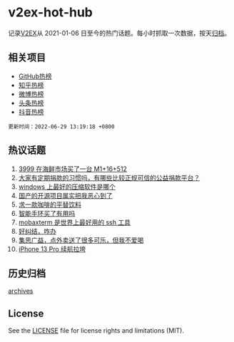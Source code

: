 # v2ex-hot-hub

 记录[V2EX](https://www.v2ex.com/)从 2021-01-06 日至今的热门话题。每小时抓取一次数据，按天[归档](archives)。
 
 ## 相关项目

- [GitHub热榜](https://github.com/lonnyzhang423/github-hot-hub)
- [知乎热榜](https://github.com/lonnyzhang423/zhihu-hot-hub)
- [微博热榜](https://github.com/lonnyzhang423/weibo-hot-hub)
- [头条热榜](https://github.com/lonnyzhang423/toutiao-hot-hub)
- [抖音热榜](https://github.com/lonnyzhang423/douyin-hot-hub)


 `更新时间：2022-06-29 13:19:18 +0800`

## 热议话题

1. [3999 在海鲜市场买了一台 M1+16+512](https://www.v2ex.com/t/862834)
1. [大家有定期捐款的习惯吗，有哪些比较正规可信的公益捐款平台？](https://www.v2ex.com/t/862785)
1. [windows 上最好的压缩软件是哪个](https://www.v2ex.com/t/862733)
1. [国产的开源项目属实把我恶心到了](https://www.v2ex.com/t/862868)
1. [求一款咖啡的平替饮料](https://www.v2ex.com/t/862777)
1. [智能手环买了有用吗](https://www.v2ex.com/t/862732)
1. [mobaxterm 是世界上最好用的 ssh 工具](https://www.v2ex.com/t/862704)
1. [好纠结，咋办](https://www.v2ex.com/t/862781)
1. [集思广益，点外卖送了很多可乐，但我不爱喝](https://www.v2ex.com/t/862723)
1. [iPhone 13 Pro 续航拉垮](https://www.v2ex.com/t/862846)

## 历史归档

[archives](archives)

## License

See the [LICENSE](LICENSE) file for license rights and limitations (MIT).
